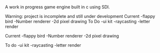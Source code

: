 A work in progress game engine built in c using SDl.

Warning: project is incomplete and still under development
Current -flappy bird -Number renderer -2d pixel drawing
To Do -ui kit -raycasting -letter render





Current
-flappy bird
-Number renderer
-2d pixel drawing



To do
-ui kit
-raycasting
-letter render
